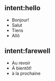 ## intent:hello
- Bonjour!
- Salut
- Tiens
- Allô

## intent:farewell
- Au revoir
- À bientôt!
- à la prochaine

